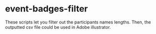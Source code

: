 # event-badges-filter
These scripts let you filter out the participants names lengths. Then, the outputted csv file could be used in Adobe illustrator.
